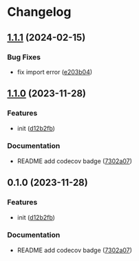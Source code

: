 # Changelog

## [1.1.1](https://github.com/yibuma/traceid/compare/v1.1.0...v1.1.1) (2024-02-15)


### Bug Fixes

* fix import error ([e203b04](https://github.com/yibuma/traceid/commit/e203b04ed3ee4015778db366b2a5d13e07853208))

## [1.1.0](https://github.com/yibuma/traceid/compare/v1.0.0...v1.1.0) (2023-11-28)


### Features

* init ([d12b2fb](https://github.com/yibuma/traceid/commit/d12b2fbcc4a755bb918a5e67353a87f962302115))


### Documentation

* README add codecov badge ([7302a07](https://github.com/yibuma/traceid/commit/7302a07b9ec4f90d054f6739b34f41b91e0b18cc))

## 0.1.0 (2023-11-28)


### Features

* init ([d12b2fb](https://github.com/yibuma/traceid/commit/d12b2fbcc4a755bb918a5e67353a87f962302115))


### Documentation

* README add codecov badge ([7302a07](https://github.com/yibuma/traceid/commit/7302a07b9ec4f90d054f6739b34f41b91e0b18cc))
